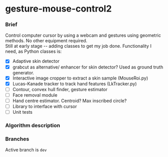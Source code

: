 # gesture-mouse-control2

### Brief
Control computer cursor by using a webcam and gestures using geometric methods. No other equipment required.  
Still at early stage -- adding classes to get my job done. Functionality I need, as Python classes is:  
- [x] Adaptive skin detector
- [x] grabcut as alternative/ enhancer for skin detector? Used as ground truth generator.
- [x] Interactive image cropper to extract a skin sample (MouseRoi.py)
- [x] Lucas-Kanade tracker to track hand features (LkTracker.py)
- [ ] Contour, convex hull finder, gesture estimator
- [ ] Face removal module
- [ ] Hand centre estimator. Centroid? Max inscribed circle?
- [ ] Library to interface with cursor 
- [ ] Unit tests

### Algorithm description

### Branches
Active branch is `dev`
